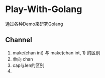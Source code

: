 # Play-With-Golang
通过各种Demo来研究Golang

## Channel

1. make(chan int) 与 make(chan int, 1) 的区别
2. 单向 chan
3. cap与len的区别
4. 

